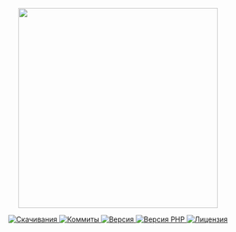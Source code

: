 <p align="center"><a href="https://www.localzet.com" target="_blank">
  <img src="https://cdn.localzet.com/assets/media/logos/ZorinProjectsSP.svg" width="400">
</a></p>

<p align="center">
  <a href="https://packagist.org/packages/triangle/web">
  <img src="https://img.shields.io/packagist/dt/triangle/web?label=%D0%A1%D0%BA%D0%B0%D1%87%D0%B8%D0%B2%D0%B0%D0%BD%D0%B8%D1%8F" alt="Скачивания">
</a>
  <a href="https://github.com/Triangle-org/Web">
  <img src="https://img.shields.io/github/commit-activity/t/Triangle-org/Web?label=%D0%9A%D0%BE%D0%BC%D0%BC%D0%B8%D1%82%D1%8B" alt="Коммиты">
</a>
  <a href="https://packagist.org/packages/triangle/web">
  <img src="https://img.shields.io/packagist/v/triangle/web?label=%D0%92%D0%B5%D1%80%D1%81%D0%B8%D1%8F" alt="Версия">
</a>
  <a href="https://packagist.org/packages/triangle/web">
  <img src="https://img.shields.io/packagist/dependency-v/triangle/web/php?label=PHP" alt="Версия PHP">
</a>
  <a href="https://github.com/Triangle-org/Web">
  <img src="https://img.shields.io/github/license/Triangle-org/Web?label=%D0%9B%D0%B8%D1%86%D0%B5%D0%BD%D0%B7%D0%B8%D1%8F" alt="Лицензия">
</a>
</p>
